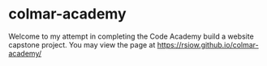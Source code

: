 # colmar-academy
Welcome to my attempt in completing the Code Academy build a website capstone project.
You may view the page at https://rsiow.github.io/colmar-academy/
